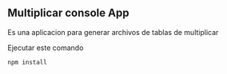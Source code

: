 


## Multiplicar console App

Es una aplicacion para generar archivos de tablas
de multiplicar

Ejecutar este comando

```
npm install
```